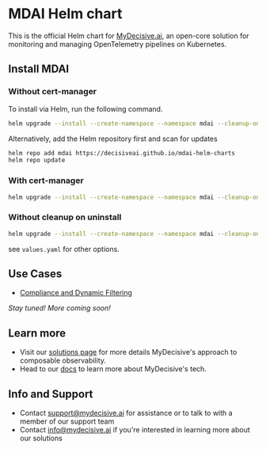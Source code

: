 # MDAI Helm chart

This is the official Helm chart for [MyDecisive.ai](https://www.mydecisive.ai/), an open-core solution for monitoring and managing OpenTelemetry pipelines on Kubernetes.

## Install MDAI

### Without cert-manager

To install via Helm, run the following command.

```sh
helm upgrade --install --create-namespace --namespace mdai --cleanup-on-fail --dependency-update --wait-for-jobs -f values.yaml -f values_prometheus.yaml -f values_grafana.yaml mdai .
```

Alternatively, add the Helm repository first and scan for updates

```bash
helm repo add mdai https://decisiveai.github.io/mdai-helm-charts
helm repo update
```

### With cert-manager

```sh
helm upgrade --install --create-namespace --namespace mdai --cleanup-on-fail --dependency-update --wait-for-jobs --set mdai-operator.webhooks.certManager.enabled=true --set mdai-operator.webhooks.autoGenerateCert.enabled=false -f values.yaml -f values_prometheus.yaml -f values_grafana.yaml mdai .
```

### Without cleanup on uninstall

```sh
helm upgrade --install --create-namespace --namespace mdai --cleanup-on-fail --dependency-update --wait-for-jobs --set cleanup=false -f values.yaml -f values_prometheus.yaml -f values_grafana.yaml mdai .
```

see `values.yaml` for other options.

## Use Cases

- [Compliance and Dynamic Filtering](./usage/compliance_filtering/start_here.md)

_Stay tuned! More coming soon!_

## Learn more

- Visit our [solutions page](https://www.mydecisive.ai/solutions) for more details MyDecisive's approach to composable observability.
- Head to our [docs](https://docs.mydecisive.ai/) to learn more about MyDecisive's tech.

## Info and Support

- Contact [support@mydecisive.ai](mailto:support@mydecisive.ai) for assistance or to talk to with a member of our support team
- Contact [info@mydecisive.ai](mailto:info@mydecisive.ai) if you're interested in learning more about our solutions
